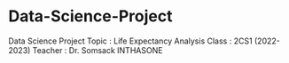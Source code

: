 # Data-Science-Project
Data Science Project 
Topic : Life Expectancy Analysis 
Class : 2CS1 (2022-2023)
Teacher : Dr. Somsack INTHASONE

